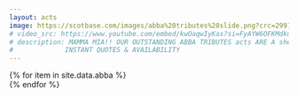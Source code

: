 ```yaml
---
layout: acts
image: https://scotbase.com/images/abba%20tributes%20slide.png?crc=299168474
# video_src: https://www.youtube.com/embed/kwOaqwIyKas?si=FyAYW6OFKMdkuAjb
# description: MAMMA MIA!! OUR OUTSTANDING ABBA TRIBUTES acts ARE A sheer DELIGHT. YOUR DANCE-FLOOR IS GUARANTEED TO BE JUMPING AS THEY PERFORM ALL THE HITS MADE FAMOUS BY THE SWEDISH POP STARS. dance your way into the SevenTIES AND BOOK An abba TRIBUTE FOR A NOSTALGIC EVENING OF THE swedish MUSIC THAT SWEPT THE WORLD. <hr>
#             INSTANT QUOTES & AVAILABILITY
---
```


<div class="row mt-4">
  {% for item in site.data.abba %}
    <div class="col-md-4 mb-5">
      <div class="card border-0 shadow h-100">
        <a href="/acts/{{ item.title | slugify }}">
          <img class="card-img-top" src="{{ item.image_src }}" alt="" />
        </a>
      </div>
    </div>
  {% endfor %}
</div>
